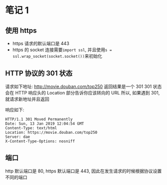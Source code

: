 # 笔记 1

## 使用 https
- https 请求的默认端口是 443
- https 的 socket 连接需要`import ssl`, 并且使用`s = ssl.wrap_socket(socket.socket())`来初始化

## HTTP 协议的 301 状态
请求如下地址:
http://movie.douban.com/top250
返回结果是一个 301
301 状态会在 HTTP 响应头的 Location 部分告诉你应该转向的 URL
所以, 如果遇到 301, 就请求新地址并且返回

响应如下:
```
HTTP/1.1 301 Moved Permanently
Date: Sun, 13 Jan 2019 12:04:54 GMT
Content-Type: text/html
Location: https://movie.douban.com/top250
Server: dae
X-Content-Type-Options: nosniff
```

## 端口
http 默认端口是 80, https 默认端口是 443, 因此在发生请求的时候根据协议设置不同的端口

